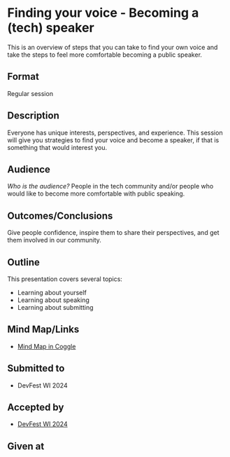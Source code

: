 # Finding your voice - Becoming a (tech) speaker
This is an overview of steps that you can take to find your own voice and take the steps to feel more comfortable becoming a public speaker.

## Format
Regular session 

## Description

Everyone has unique interests, perspectives, and experience.  This session will give you strategies to find your voice and become a speaker, if that is something that would interest you.


## Audience
*Who is the audience?*
People in the tech community and/or people who would like to become more comfortable with public speaking.

## Outcomes/Conclusions
Give people confidence, inspire them to share their perspectives, and get them involved in our community.

## Outline
This presentation covers several topics:
- Learning about yourself
- Learning about speaking
- Learning about submitting 

## Mind Map/Links
- [Mind Map in Coggle]()


## Submitted to
- DevFest WI 2024

## Accepted by
- [DevFest WI 2024](https://www.devfestwi.com/2024/schedule)

## Given at